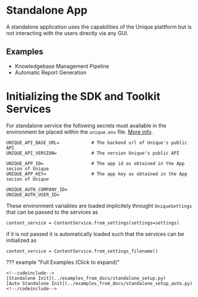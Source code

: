 # Standalone App

A standalone application uses the capabilities of the Unique plattform but is not interacting with the users directly via any GUI.

## Examples

- Knowledgebase Management Pipeline
- Automatic Report Generation

# Initializing the SDK and Toolkit Services

For standalone service the following secrets must available in the environment be placed within the `unique.env` file. [More info](../setup/getting_started.md).

```env
UNIQUE_API_BASE_URL=            # The backend url of Unique's public API
UNIQUE_API_VERSION=             # The version Unique's public API

UNIQUE_APP_ID=                  # The app id as obtained in the App secion of Unique
UNIQUE_APP_KEY=                 # The app key as obtained in the App secion of Unique

UNIQUE_AUTH_COMPANY_ID=
UNIQUE_AUTH_USER_ID=
```

These environment variables are loaded implicitely throught `UniqueSettings` that can be passed to the services as

<!--
```{.python #unique_setup_settings_sdk_from_env_standalone}
settings = UniqueSettings.from_env_auto_with_sdk_init()
```
-->

```{.python #unique_init_service_standalone}
content_service = ContentService.from_settings(settings=settings)
```

if it is not passed it is automatically loaded such that the services can be initialized as

```{.python #unique_init_service_standalone_auto}
content_service = ContentService.from_settings_filename()
```

??? example "Full Examples (Click to expand)"
    
    <!--codeinclude-->
    [Standalone Init](../examples_from_docs/standalone_setup.py)
    [Auto Standalone Init](../examples_from_docs/standalone_setup_auto.py)
    <!--/codeinclude-->

<!--
```{.python file=docs/.python_files/standalone_setup.py}
<<common_imports>>
<<unique_setup_settings_sdk_from_env_standalone>>
<<unique_init_service_standalone>>
client = get_openai_client(unique_settings=settings)
```
-->


<!--
```{.python file=docs/.python_files/standalone_setup_auto.py}
<<common_imports>>
<<unique_init_service_standalone_auto>>
client = get_openai_client()
```
-->

